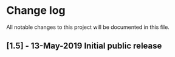 # Change log
All notable changes to this project will be documented in this file.

## [1.5] - 13-May-2019  Initial public release
